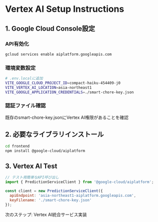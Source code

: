 # Vertex AI Setup Instructions

## 1. Google Cloud Console設定

### API有効化
```bash
gcloud services enable aiplatform.googleapis.com
```

### 環境変数設定
```bash
# .env.localに追加
VITE_GOOGLE_CLOUD_PROJECT_ID=compact-haiku-454409-j0
VITE_VERTEX_AI_LOCATION=asia-northeast1
VITE_GOOGLE_APPLICATION_CREDENTIALS=./smart-chore-key.json
```

### 認証ファイル確認
既存のsmart-chore-key.jsonにVertex AI権限があることを確認

## 2. 必要なライブラリインストール
```bash
cd frontend
npm install @google-cloud/aiplatform
```

## 3. Vertex AI Test
```javascript
// テスト用簡単なAPI呼び出し
import { PredictionServiceClient } from '@google-cloud/aiplatform';

const client = new PredictionServiceClient({
  apiEndpoint: 'asia-northeast1-aiplatform.googleapis.com',
  keyFilename: './smart-chore-key.json'
});
```

次のステップ: Vertex AI統合サービス実装
